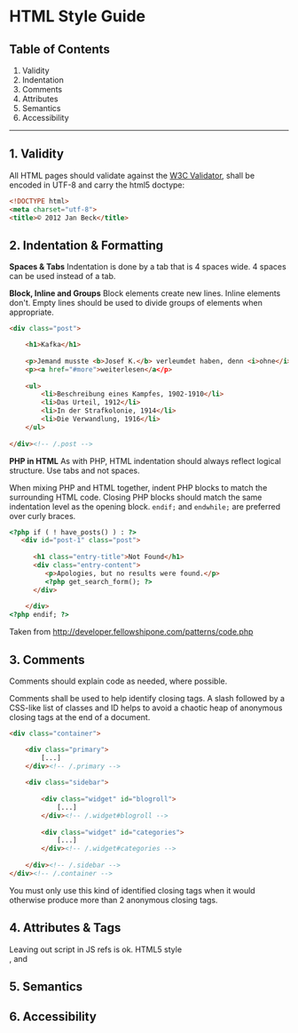 # HTML Style Guide


## Table of Contents

1. Validity
2. Indentation
3. Comments
4. Attributes
5. Semantics
6. Accessibility 

------------------------------------------------


## 1. Validity

All HTML pages should validate against the [W3C Validator](http://validator.w3.org/), shall be encoded in UTF-8 and carry the html5 doctype:
``` html
<!DOCTYPE html>
<meta charset="utf-8">
<title>© 2012 Jan Beck</title>
 ```

## 2. Indentation & Formatting

**Spaces & Tabs**
Indentation is done by a tab that is 4 spaces wide. 4 spaces can be used instead of a tab.

**Block, Inline and Groups**
Block elements create new lines. Inline elements don't.
Empty lines should be used to divide groups of elements when appropriate.  

``` html
<div class="post">

	<h1>Kafka</h1>
	
	<p>Jemand musste <b>Josef K.</b> verleumdet haben, denn <i>ohne</i> dass er etwas Böses getan hätte, wurde er eines Morgens verhaftet.</p>
	<p><a href="#more">weiterlesen</a</p>	
	
	<ul>
		<li>Beschreibung eines Kampfes, 1902-1910</li>
		<li>Das Urteil, 1912</li>
		<li>In der Strafkolonie, 1914</li>
		<li>Die Verwandlung, 1916</li>
	</ul>
	
</div><!-- /.post -->
 ```
 
**PHP in HTML**
As with PHP, HTML indentation should always reflect logical structure. Use tabs and not spaces.

When mixing PHP and HTML together, indent PHP blocks to match the surrounding HTML code. Closing PHP blocks should match the same indentation level as the opening block. `endif;` and `endwhile;` are preferred over curly braces.

``` html
<?php if ( ! have_posts() ) : ?>
   <div id="post-1" class="post">
   
      <h1 class="entry-title">Not Found</h1>
      <div class="entry-content">
         <p>Apologies, but no results were found.</p>
         <?php get_search_form(); ?>
      </div>
      
    </div>
<?php endif; ?>
 ```
Taken from http://developer.fellowshipone.com/patterns/code.php

## 3. Comments

Comments should explain code as needed, where possible.

Comments shall be used to help identify closing tags. A slash followed by a CSS-like list of classes and ID helps to avoid a chaotic heap of anonymous closing tags at the end of a document.

``` html
<div class="container">

	<div class="primary">
		[...]
	</div><!-- /.primary -->
	
	<div class="sidebar">
		
		<div class="widget" id="blogroll">
			[...]
		</div><!-- /.widget#blogroll -->
		
		<div class="widget" id="categories">
			[...]
		</div><!-- /.widget#categories -->
		
	</div><!-- /.sidebar -->
</div><!-- /.container -->
 ```

You must only use this kind of identified closing tags when it would otherwise produce more than 2 anonymous closing tags.


## 4. Attributes & Tags

Leaving out script in JS refs is ok.
HTML5 style <br>, <link> and <meta>

## 5. Semantics


## 6. Accessibility 
